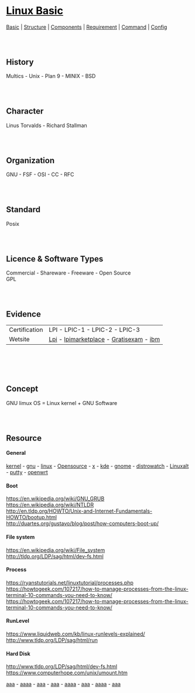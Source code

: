 <style>
.md1{margin-top: 75px;}
.md2{margin-top: 50px;}
.md3{margin-top: 25px;}
</style>



# [<span style="color:black;">Linux Basic</span>](Linux.md)
[Basic](Linux-Basic.md) | [Structure](Linux-Structure.md) | [Components](Linux-Components.md) | [Requirement](Linux-Requirement.md) | [Command](Linux-Command.md) | [Config](Linux-Config.md)



<div class="md1"></div>

## History
Multics - Unix - Plan 9 - MINIX - BSD



<div class="md1"></div>

## Character
Linus Torvalds - Richard Stallman



<div class="md1"></div>

## Organization
GNU - FSF  -  OSI  -  CC  -  RFC



<div class="md1"></div>

## Standard
Posix



<div class="md1"></div>

## Licence & Software Types
Commercial  -  Shareware  -  Freeware  -  Open Source
<br>
GPL



<div class="md1"></div>

## Evidence
<table><tbody>
<tr><td rowspan="1">Certification</td><td>LPI  -  LPIC-1  -  LPIC-2  -  LPIC-3</td></tr>
<tr><td rowspan="1">Wetsite</td><td><a href="http://Lpi.org" target="_blank">Lpi</a> - <a href="http://lpimarketplace.com" target="_blank">lpimarketplace</a> - <a href="http://Gratisexam.com" target="_blank">Gratisexam</a> - <a href="http://ibm.com/developerworks/library/l-lpic1-map/" target="_blank">ibm</a></td></tr>
</tbody></table>



 <br>





<div class="md1"></div>

## Concept
GNU limux OS = Linux kernel + GNU Software



<div class="md1"></div>

## Resource
#### General
<div>
<a href="http://www.kernel.org/" target="_blank">kernel</a> - 
<a href="http://www.gnu.org/" target="_blank">gnu</a> - 
<a href="http://www.linux.com/" target="_blank">linux</a> - 
<a href="http://Opensource.com" target="_blank">Opensource</a> -
<a href="http://x.org " target="_blank">x</a> - 
<a href="http://kde.org " target="_blank">kde</a> - 
<a href="http://gnome.org " target="_blank">gnome</a> - 
<a href="http://www.distrowatch.com/" target="_blank">distrowatch</a> -
<a href=" http://Linuxalt.com" target="_blank">Linuxalt</a> - 
<a href="http://putty.org" target="_blank">putty</a> - 
<a href="http://openwrt.org" target="_blank">openwrt</a> 
</div>

#### Boot
https://en.wikipedia.org/wiki/GNU_GRUB <br>
https://en.wikipedia.org/wiki/NTLDR <br>
http://en.tldp.org/HOWTO/Unix-and-Internet-Fundamentals-HOWTO/bootup.html <br>
http://duartes.org/gustavo/blog/post/how-computers-boot-up/ <br>

#### File system
https://en.wikipedia.org/wiki/File_system <br>
http://tldp.org/LDP/sag/html/dev-fs.html <br>

#### Process
https://ryanstutorials.net/linuxtutorial/processes.php <br>
https://howtogeek.com/107217/how-to-manage-processes-from-the-linux-terminal-10-commands-you-need-to-know/ <br>
https://howtogeek.com/107217/how-to-manage-processes-from-the-linux-terminal-10-commands-you-need-to-know/ <br>

#### RunLevel
https://www.liquidweb.com/kb/linux-runlevels-explained/ <br>
http://www.tldp.org/LDP/sag/html/run

#### Hard Disk
http://www.tldp.org/LDP/sag/html/dev-fs.html <br>
https://www.computerhope.com/unix/umount.htm <br>

<div>
<a href="" target="_blank">aaa</a> - 
<a href="" target="_blank">aaaa</a> - 
<a href="" target="_blank">aaa</a> - 
<a href="" target="_blank">aaa</a> - 
<a href="" target="_blank">aaaa</a> - 
<a href="" target="_blank">aaa</a> - 
<a href="" target="_blank">aaaa</a> - 
<a href="" target="_blank">aaa</a>
</div>




